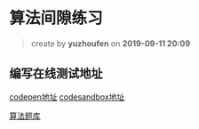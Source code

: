 # 算法间隙练习

> create by **yuzhoufen** on **2019-09-11 20:09**
## 编写在线测试地址
[codepen地址](https://codepen.io/pen/)
[codesandbox地址](https://codesandbox.io/s/vanilla)


[算法题库](https://leetcode-cn.com/problemset/all/)

